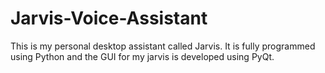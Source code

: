 # Jarvis-Voice-Assistant

This is my personal desktop assistant called Jarvis. 
It is fully programmed using Python and the GUI for my jarvis is developed using PyQt.





